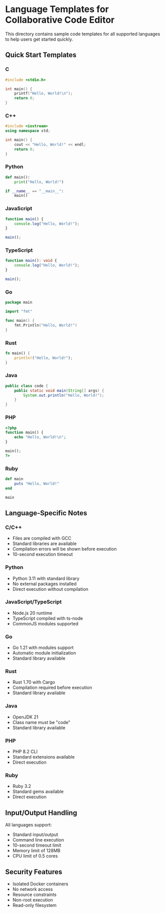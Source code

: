 # Language Templates for Collaborative Code Editor

This directory contains sample code templates for all supported languages to help users get started quickly.

## Quick Start Templates

### C
```c
#include <stdio.h>

int main() {
    printf("Hello, World!\n");
    return 0;
}
```

### C++
```cpp
#include <iostream>
using namespace std;

int main() {
    cout << "Hello, World!" << endl;
    return 0;
}
```

### Python
```python
def main():
    print("Hello, World!")

if __name__ == "__main__":
    main()
```

### JavaScript
```javascript
function main() {
    console.log("Hello, World!");
}

main();
```

### TypeScript
```typescript
function main(): void {
    console.log("Hello, World!");
}

main();
```

### Go
```go
package main

import "fmt"

func main() {
    fmt.Println("Hello, World!")
}
```

### Rust
```rust
fn main() {
    println!("Hello, World!");
}
```

### Java
```java
public class code {
    public static void main(String[] args) {
        System.out.println("Hello, World!");
    }
}
```

### PHP
```php
<?php
function main() {
    echo "Hello, World!\n";
}

main();
?>
```

### Ruby
```ruby
def main
    puts "Hello, World!"
end

main
```

## Language-Specific Notes

### C/C++
- Files are compiled with GCC
- Standard libraries are available
- Compilation errors will be shown before execution
- 10-second execution timeout

### Python
- Python 3.11 with standard library
- No external packages installed
- Direct execution without compilation

### JavaScript/TypeScript
- Node.js 20 runtime
- TypeScript compiled with ts-node
- CommonJS modules supported

### Go
- Go 1.21 with modules support
- Automatic module initialization
- Standard library available

### Rust
- Rust 1.70 with Cargo
- Compilation required before execution
- Standard library available

### Java
- OpenJDK 21
- Class name must be "code"
- Standard library available

### PHP
- PHP 8.2 CLI
- Standard extensions available
- Direct execution

### Ruby
- Ruby 3.2
- Standard gems available
- Direct execution

## Input/Output Handling

All languages support:
- Standard input/output
- Command line execution
- 10-second timeout limit
- Memory limit of 128MB
- CPU limit of 0.5 cores

## Security Features

- Isolated Docker containers
- No network access
- Resource constraints
- Non-root execution
- Read-only filesystem
